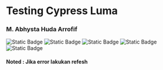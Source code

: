 # Testing Cypress Luma

### M. Abhysta Huda Arrofif
<img alt="Static Badge" src="https://img.shields.io/badge/Cypress-green"> <img alt="Static Badge" src="https://img.shields.io/badge/Cypress-Testing-green"> <img alt="Static Badge" src="https://img.shields.io/badge/JavaScript-yellow"> <img alt="Static Badge" src="https://img.shields.io/badge/E2E-Testing-blue"> <img alt="Static Badge" src="https://img.shields.io/badge/Automation-Testing-green">

#### Noted : Jika error lakukan refesh
